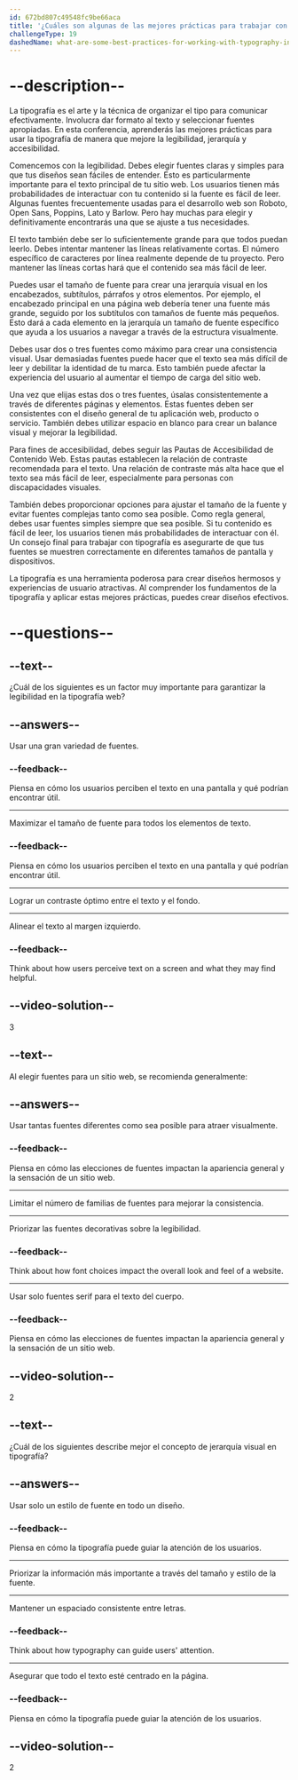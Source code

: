 ```yaml
---
id: 672bd807c49548fc9be66aca
title: '¿Cuáles son algunas de las mejores prácticas para trabajar con tipografía en tus diseños?'
challengeType: 19
dashedName: what-are-some-best-practices-for-working-with-typography-in-your-designs
---
```


# --description--

La tipografía es el arte y la técnica de organizar el tipo para comunicar efectivamente. Involucra dar formato al texto y seleccionar fuentes apropiadas. En esta conferencia, aprenderás las mejores prácticas para usar la tipografía de manera que mejore la legibilidad, jerarquía y accesibilidad.

Comencemos con la legibilidad. Debes elegir fuentes claras y simples para que tus diseños sean fáciles de entender. Esto es particularmente importante para el texto principal de tu sitio web. Los usuarios tienen más probabilidades de interactuar con tu contenido si la fuente es fácil de leer. Algunas fuentes frecuentemente usadas para el desarrollo web son Roboto, Open Sans, Poppins, Lato y Barlow. Pero hay muchas para elegir y definitivamente encontrarás una que se ajuste a tus necesidades.

El texto también debe ser lo suficientemente grande para que todos puedan leerlo. Debes intentar mantener las líneas relativamente cortas. El número específico de caracteres por línea realmente depende de tu proyecto. Pero mantener las líneas cortas hará que el contenido sea más fácil de leer.

Puedes usar el tamaño de fuente para crear una jerarquía visual en los encabezados, subtítulos, párrafos y otros elementos. Por ejemplo, el encabezado principal en una página web debería tener una fuente más grande, seguido por los subtítulos con tamaños de fuente más pequeños. Esto dará a cada elemento en la jerarquía un tamaño de fuente específico que ayuda a los usuarios a navegar a través de la estructura visualmente.

Debes usar dos o tres fuentes como máximo para crear una consistencia visual. Usar demasiadas fuentes puede hacer que el texto sea más difícil de leer y debilitar la identidad de tu marca. Esto también puede afectar la experiencia del usuario al aumentar el tiempo de carga del sitio web.

Una vez que elijas estas dos o tres fuentes, úsalas consistentemente a través de diferentes páginas y elementos. Estas fuentes deben ser consistentes con el diseño general de tu aplicación web, producto o servicio. También debes utilizar espacio en blanco para crear un balance visual y mejorar la legibilidad.

Para fines de accesibilidad, debes seguir las Pautas de Accesibilidad de Contenido Web. Estas pautas establecen la relación de contraste recomendada para el texto. Una relación de contraste más alta hace que el texto sea más fácil de leer, especialmente para personas con discapacidades visuales.

También debes proporcionar opciones para ajustar el tamaño de la fuente y evitar fuentes complejas tanto como sea posible. Como regla general, debes usar fuentes simples siempre que sea posible. Si tu contenido es fácil de leer, los usuarios tienen más probabilidades de interactuar con él. Un consejo final para trabajar con tipografía es asegurarte de que tus fuentes se muestren correctamente en diferentes tamaños de pantalla y dispositivos.

La tipografía es una herramienta poderosa para crear diseños hermosos y experiencias de usuario atractivas. Al comprender los fundamentos de la tipografía y aplicar estas mejores prácticas, puedes crear diseños efectivos.

# --questions--

## --text--

¿Cuál de los siguientes es un factor muy importante para garantizar la legibilidad en la tipografía web?

## --answers--

Usar una gran variedad de fuentes.

### --feedback--

Piensa en cómo los usuarios perciben el texto en una pantalla y qué podrían encontrar útil.

---

Maximizar el tamaño de fuente para todos los elementos de texto.

### --feedback--

Piensa en cómo los usuarios perciben el texto en una pantalla y qué podrían encontrar útil.

---

Lograr un contraste óptimo entre el texto y el fondo.

---

Alinear el texto al margen izquierdo.

### --feedback--

Think about how users perceive text on a screen and what they may find helpful.

## --video-solution--

3

## --text--

Al elegir fuentes para un sitio web, se recomienda generalmente:

## --answers--

Usar tantas fuentes diferentes como sea posible para atraer visualmente.

### --feedback--

Piensa en cómo las elecciones de fuentes impactan la apariencia general y la sensación de un sitio web.

---

Limitar el número de familias de fuentes para mejorar la consistencia.

---

Priorizar las fuentes decorativas sobre la legibilidad.

### --feedback--

Think about how font choices impact the overall look and feel of a website.

---

Usar solo fuentes serif para el texto del cuerpo.

### --feedback--

Piensa en cómo las elecciones de fuentes impactan la apariencia general y la sensación de un sitio web.

## --video-solution--

2

## --text--

¿Cuál de los siguientes describe mejor el concepto de jerarquía visual en tipografía?

## --answers--

Usar solo un estilo de fuente en todo un diseño.

### --feedback--

Piensa en cómo la tipografía puede guiar la atención de los usuarios.

---

Priorizar la información más importante a través del tamaño y estilo de la fuente.

---

Mantener un espaciado consistente entre letras.

### --feedback--

Think about how typography can guide users' attention.

---

Asegurar que todo el texto esté centrado en la página.

### --feedback--

Piensa en cómo la tipografía puede guiar la atención de los usuarios.

## --video-solution--

2
